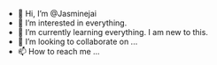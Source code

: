 - 👋 Hi, I’m @Jasminejai
- 👀 I’m interested in everything.
- 🌱 I’m currently learning everything. I am new to this.
- 💞️ I’m looking to collaborate on ...
- 📫 How to reach me ...

<!---
Jasminejai/Jasminejai is a ✨ special ✨ repository because its `README.md` (this file) appears on your GitHub profile.
You can click the Preview link to take a look at your changes.
--->
